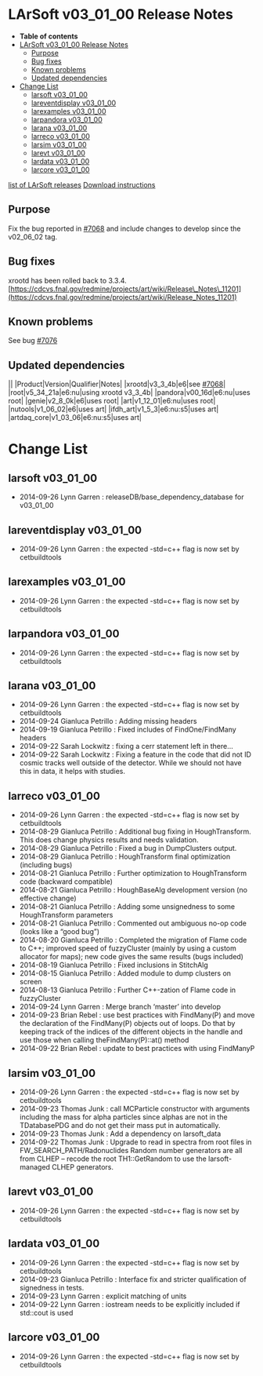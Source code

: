 LArSoft v03\_01\_00 Release Notes
======================================================================

-   **Table of contents**
-   [LArSoft v03\_01\_00 Release Notes](#LArSoft-v03_01_00-Release-Notes)
    -   [Purpose](#Purpose)
    -   [Bug fixes](#Bug-fixes)
    -   [Known problems](#Known-problems)
    -   [Updated dependencies](#Updated-dependencies)
-   [Change List](#Change-List)
    -   [larsoft v03\_01\_00](#larsoft-v03_01_00)
    -   [lareventdisplay v03\_01\_00](#lareventdisplay-v03_01_00)
    -   [larexamples v03\_01\_00](#larexamples-v03_01_00)
    -   [larpandora v03\_01\_00](#larpandora-v03_01_00)
    -   [larana v03\_01\_00](#larana-v03_01_00)
    -   [larreco v03\_01\_00](#larreco-v03_01_00)
    -   [larsim v03\_01\_00](#larsim-v03_01_00)
    -   [larevt v03\_01\_00](#larevt-v03_01_00)
    -   [lardata v03\_01\_00](#lardata-v03_01_00)
    -   [larcore v03\_01\_00](#larcore-v03_01_00)

[list of LArSoft releases](LArSoft_release_list)
[Download instructions](http://scisoft.fnal.gov/scisoft/projects/larsoft/v03_01_00/larsoft-v03_01_00.html)

Purpose
--------------------

Fix the bug reported in [\#7068](/redmine/issues/7068 "Bug: xrootd broken in art v1_12_00 (Closed)") and include changes to develop since the v02\_06\_02 tag.

Bug fixes
------------------------

xrootd has been rolled back to 3.3.4.
[https://cdcvs.fnal.gov/redmine/projects/art/wiki/Release\_Notes\_11201](https://cdcvs.fnal.gov/redmine/projects/art/wiki/Release_Notes_11201)

Known problems
----------------------------------

See bug [\#7076](/redmine/issues/7076 "Bug: LArSoft v03_00_00 unable to read recob::Wire from MicroBooNE MCC 5 files (Closed)")

Updated dependencies
----------------------------------------------

||
|Product|Version|Qualifier|Notes|
|xrootd|v3\_3\_4b|e6|see [\#7068](/redmine/issues/7068 "Bug: xrootd broken in art v1_12_00 (Closed)")|
|root|v5\_34\_21a|e6:nu|using xrootd v3\_3\_4b|
|pandora|v00\_16d|e6:nu|uses root|
|genie|v2\_8\_0k|e6|uses root|
|art|v1\_12\_01|e6:nu|uses root|
|nutools|v1\_06\_02|e6|uses art|
|ifdh\_art|v1\_5\_3|e6:nu:s5|uses art|
|artdaq\_core|v1\_03\_06|e6:nu:s5|uses art|

Change List
============================

larsoft v03\_01\_00
------------------------------------------

-   2014-09-26 Lynn Garren : releaseDB/base\_dependency\_database for v03\_01\_00

lareventdisplay v03\_01\_00
----------------------------------------------------------

-   2014-09-26 Lynn Garren : the expected -std=c++ flag is now set by cetbuildtools

larexamples v03\_01\_00
--------------------------------------------------

-   2014-09-26 Lynn Garren : the expected -std=c++ flag is now set by cetbuildtools

larpandora v03\_01\_00
------------------------------------------------

-   2014-09-26 Lynn Garren : the expected -std=c++ flag is now set by cetbuildtools

larana v03\_01\_00
----------------------------------------

-   2014-09-26 Lynn Garren : the expected -std=c++ flag is now set by cetbuildtools
-   2014-09-24 Gianluca Petrillo : Adding missing headers
-   2014-09-19 Gianluca Petrillo : Fixed includes of FindOne/FindMany headers
-   2014-09-22 Sarah Lockwitz : fixing a cerr statement left in there…
-   2014-09-22 Sarah Lockwitz : Fixing a feature in the code that did not ID cosmic tracks well outside of the detector. While we should not have this in data, it helps with studies.

larreco v03\_01\_00
------------------------------------------

-   2014-09-26 Lynn Garren : the expected -std=c++ flag is now set by cetbuildtools
-   2014-08-29 Gianluca Petrillo : Additional bug fixing in HoughTransform. This does change physics results and needs validation.
-   2014-08-29 Gianluca Petrillo : Fixed a bug in DumpClusters output.
-   2014-08-29 Gianluca Petrillo : HoughTransform final optimization (including bugs)
-   2014-08-21 Gianluca Petrillo : Further optimization to HoughTransform code (backward compatible)
-   2014-08-21 Gianluca Petrillo : HoughBaseAlg development version (no effective change)
-   2014-08-21 Gianluca Petrillo : Adding some unsignedness to some HoughTransform parameters
-   2014-08-21 Gianluca Petrillo : Commented out ambiguous no-op code (looks like a “good bug”)
-   2014-08-20 Gianluca Petrillo : Completed the migration of Flame code to C++; improved speed of fuzzyCluster (mainly by using a custom allocator for maps); new code gives the same results (bugs included)
-   2014-08-19 Gianluca Petrillo : Fixed inclusions in StitchAlg
-   2014-08-15 Gianluca Petrillo : Added module to dump clusters on screen
-   2014-08-13 Gianluca Petrillo : Further C++-zation of Flame code in fuzzyCluster
-   2014-09-24 Lynn Garren : Merge branch ‘master’ into develop
-   2014-09-23 Brian Rebel : use best practices with FindMany(P) and move the declaration of the FindMany(P) objects out of loops. Do that by keeping track of the indices of the different objects in the handle and use those when calling theFindMany(P)::at() method
-   2014-09-22 Brian Rebel : update to best practices with using FindManyP

larsim v03\_01\_00
----------------------------------------

-   2014-09-26 Lynn Garren : the expected -std=c++ flag is now set by cetbuildtools
-   2014-09-23 Thomas Junk : call MCParticle constructor with arguments including the mass for alpha particles since alphas are not in the TDatabasePDG and do not get their mass put in automatically.
-   2014-09-23 Thomas Junk : Add a dependency on larsoft\_data
-   2014-09-22 Thomas Junk : Upgrade to read in spectra from root files in FW\_SEARCH\_PATH/Radonuclides Random number generators are all from CLHEP – recode the root TH1::GetRandom to use the larsoft-managed CLHEP generators.

larevt v03\_01\_00
----------------------------------------

-   2014-09-26 Lynn Garren : the expected -std=c++ flag is now set by cetbuildtools

lardata v03\_01\_00
------------------------------------------

-   2014-09-26 Lynn Garren : the expected -std=c++ flag is now set by cetbuildtools
-   2014-09-23 Gianluca Petrillo : Interface fix and stricter qualification of signedness in tests.
-   2014-09-23 Lynn Garren : explicit matching of units
-   2014-09-22 Lynn Garren : iostream needs to be explicitly included if std::cout is used

larcore v03\_01\_00
------------------------------------------

-   2014-09-26 Lynn Garren : the expected -std=c++ flag is now set by cetbuildtools
